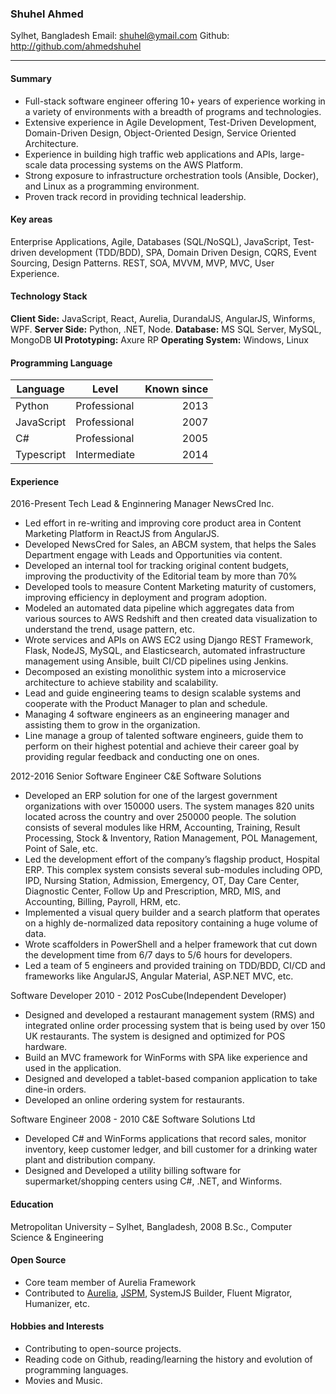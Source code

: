 ### Shuhel Ahmed
Sylhet, Bangladesh
Email: shuhel@ymail.com
Github: http://github.com/ahmedshuhel

---

#### Summary

- Full-stack software engineer offering 10+ years of experience working in a variety of environments with a breadth of programs and technologies.
- Extensive experience in Agile Development, Test-Driven Development, Domain-Driven Design, Object-Oriented Design, Service Oriented Architecture.
- Experience in building high traffic web applications and APIs, large-scale data processing systems on the AWS Platform.
- Strong exposure to infrastructure orchestration tools (Ansible, Docker), and Linux as a programming environment.
- Proven track record in providing technical leadership.

#### Key areas
Enterprise Applications, Agile, Databases (SQL/NoSQL), JavaScript, Test-driven development (TDD/BDD), SPA, Domain Driven Design, CQRS, Event Sourcing, Design Patterns. REST, SOA, MVVM, MVP, MVC, User Experience.

#### Technology Stack
**Client Side:** JavaScript, React, Aurelia, DurandalJS, AngularJS, Winforms, WPF.
**Server Side:** Python, .NET, Node.
**Database:**  MS SQL Server, MySQL, MongoDB
**UI Prototyping:** Axure RP
**Operating System:** Windows, Linux

#### Programming Language

| Language  |Level         | Known since |
|-----------|--------------|------------:|
| Python    | Professional |2013         |
| JavaScript| Professional |2007         |
| C#        | Professional |2005         |
| Typescript| Intermediate |2014         |


#### Experience
2016-Present
Tech Lead & Enginnering Manager
NewsCred Inc.

- Led effort in re-writing and improving core product area in Content Marketing Platform in ReactJS from AngularJS.
- Developed NewsCred for Sales, an ABCM system, that helps the Sales Department engage with Leads and Opportunities via content.
- Developed an internal tool for tracking original content budgets, improving the productivity of the Editorial team by more than 70%
- Developed tools to measure Content Marketing maturity of customers, improving efficiency in deployment and program adoption.
- Modeled an automated data pipeline which aggregates data from various sources to AWS Redshift and then created data visualization to understand the trend, usage pattern, etc.
- Wrote services and APIs on AWS EC2 using Django REST Framework, Flask, NodeJS, MySQL, and Elasticsearch, automated infrastructure management using Ansible, built CI/CD pipelines using Jenkins.
- Decomposed an existing monolithic system into a microservice architecture to achieve stability and scalability.
- Lead and guide engineering teams to design scalable systems and cooperate with the Product Manager to plan and schedule.
- Managing 4 software engineers as an engineering manager and assisting them to grow in the organization.
- Line manage a group of talented software engineers, guide them to perform on their highest potential and achieve their career goal by providing regular feedback and conducting one on ones.

2012-2016
Senior Software Engineer
C&E Software Solutions

- Developed an ERP solution for one of the largest government organizations with over 150000 users. The system manages 820 units located across the country and over 250000 people. The solution consists of several modules like HRM, Accounting, Training, Result Processing, Stock & Inventory, Ration Management, POL Management, Point of Sale, etc.
- Led the development effort of the company’s flagship product, Hospital ERP. This complex system consists several sub-modules including OPD, IPD, Nursing Station, Admission, Emergency, OT, Day Care Center, Diagnostic Center, Follow Up and Prescription, MRD, MIS, and Accounting, Billing, Payroll, HRM, etc.
- Implemented a visual query builder and a search platform that operates on a highly de-normalized data repository containing a huge volume of data.
- Wrote scaffolders in PowerShell and a helper framework that cut down the development time from 6/7 days to 5/6 hours for developers.
- Led a team of 5 engineers and provided training on TDD/BDD, CI/CD and frameworks like AngularJS, Angular Material, ASP.NET MVC, etc.

Software Developer
2010 - 2012
PosCube(Independent Developer)

- Designed and developed a restaurant management system (RMS) and integrated online order processing system that is being used by over 150 UK restaurants. The system is designed and optimized for POS hardware.
- Build an MVC framework for WinForms with SPA like experience and used in the application.
- Designed and developed a tablet-based companion application to take dine-in orders.
- Developed an online ordering system for restaurants.

Software Engineer
2008 - 2010
C&E Software Solutions Ltd

- Developed C# and WinForms applications that record sales, monitor inventory, keep customer ledger, and bill customer for a drinking water plant and distribution company.
- Designed and Developed a utility billing software for supermarket/shopping centers using C#, .NET, and Winforms.

#### Education
Metropolitan University – Sylhet, Bangladesh, 2008
B.Sc., Computer Science & Engineering

#### Open Source
- Core team member of Aurelia Framework
- Contributed to [Aurelia](https://github.com/aurelia/framework), [JSPM](https://github.com/jspm/jspm-cli), SystemJS Builder, Fluent Migrator, Humanizer, etc.

#### Hobbies and Interests
- Contributing to open-source projects.
- Reading code on Github, reading/learning the history and evolution of programming languages.
- Movies and Music.
